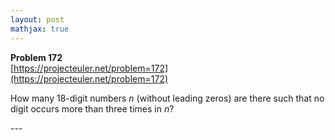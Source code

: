 ```yaml
---
layout: post
mathjax: true
---
```

**Problem 172**  
[https://projecteuler.net/problem=172](https://projecteuler.net/problem=172)

<p>How many 18-digit numbers <var>n</var> (without leading zeros) are there such that no digit occurs more than three times in <var>n</var>?</p>
---
